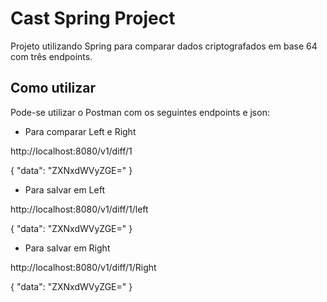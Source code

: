 # Cast Spring Project
Projeto utilizando Spring para comparar dados criptografados em base 64 com três endpoints.


## Como utilizar  
Pode-se utilizar o Postman com os seguintes endpoints e json: 

- Para comparar Left e Right

http://localhost:8080/v1/diff/1

{
  "data": "ZXNxdWVyZGE="
}

- Para salvar em Left

http://localhost:8080/v1/diff/1/left

{
  "data": "ZXNxdWVyZGE="
}

- Para salvar em Right

http://localhost:8080/v1/diff/1/Right

{
  "data": "ZXNxdWVyZGE="
}
